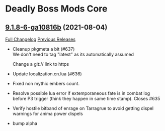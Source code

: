 # Deadly Boss Mods Core

## [9.1.8-6-ga10816b](https://github.com/DeadlyBossMods/DeadlyBossMods/tree/a10816b5a00058e771cba940bbf16993e4d8d04b) (2021-08-04)
[Full Changelog](https://github.com/DeadlyBossMods/DeadlyBossMods/compare/9.1.8...a10816b5a00058e771cba940bbf16993e4d8d04b) [Previous Releases](https://github.com/DeadlyBossMods/DeadlyBossMods/releases)

- Cleanup pkgmeta a bit (#637)  
    We don't need to tag "latest" as its automatically assumed  
    Change a git:// link to https  
- Update localization.cn.lua (#636)  
- Fixed non mythic embers count.  
- Resolve possible lua error if extemporaneous fate is in combat log before P3 trigger (think they happen in same time stamp). Closes #635  
- Verify hostile bitband of enrage on Tarragrue to avoid getting dispel warnings for anima power dispels  
- bump alpha  
